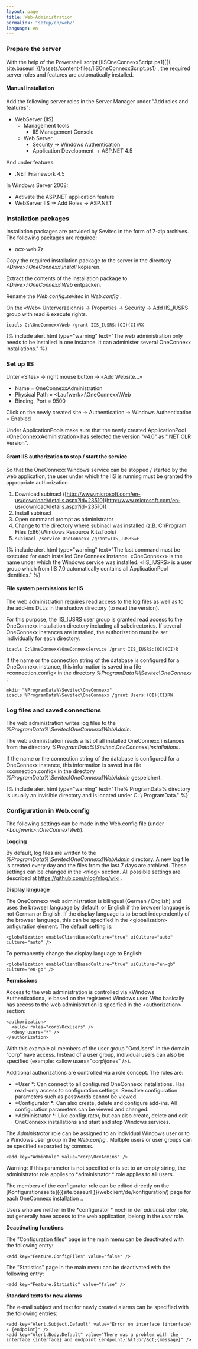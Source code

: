 ```yaml
---
layout: page
title: Web-Administration
permalink: "setup/en/web/"
language: en
---
```


### Prepare the server

With the help of the Powershell script [IISOneConnexxScript.ps1]({{ site.baseurl }}/assets/content-files/IISOneConnexxScript.ps1)  , the required server roles and features are automatically installed.

#### Manual installation

Add the following server roles in the Server Manager under "Add roles and features":

* WebServer (IIS)
  * Management tools
    * IIS Management Console
  * Web Server
    * Security -> Windows Authentication
    * Application Development -> ASP.NET 4.5

And under features:

* .NET Framework 4.5

In Windows Server 2008:

* Activate the ASP.NET application feature
* WebServer IIS -> Add Roles -> ASP.NET

### Installation packages

Installation packages are provided by Sevitec in the form of 7-zip archives. The following packages are required:

* ocx-web.7z

Copy the required installation package to the server in the directory *&lt;Drive&gt;:\OneConnexx\Install* kopieren.

Extract the contents of the installation package to *&lt;Drive&gt;:\OneConnexx\Web* entpacken.

Rename the *Web.config.sevitec* in *Web.config* .

On the «Web» Unterverzeichnis -> Properties -> Security -> Add IIS_IUSRS group with read & execute rights.

```
icacls C:\OneConnexx\Web /grant IIS_IUSRS:(OI)(CI)RX
```

{% include alert.html type="warning" text="The web administration only needs to be installed in one instance. It can administer several OneConnexx installations." %}

### Set up IIS

Unter «Sites» -> right mouse button -> «Add Website…»

* Name = OneConnexxAdministration
* Physical Path = &lt;Laufwerk&gt;:\OneConnexx\Web
* Binding, Port = 9500

Click on the newly created site -> Authentication -> Windows Authentication = Enabled

Under ApplicationPools make sure that the newly created ApplicationPool «OneConnexxAdministration» has selected the version "v4.0" as ".NET CLR Version".

#### Grant IIS authorization to stop / start the service

So that the OneConnexx Windows service can be stopped / started by the web application, the user under which the IIS is running must be granted the appropriate authorization.

1. Download subinacl  ([http://www.microsoft.com/en-us/download/details.aspx?id=23510](http://www.microsoft.com/en-us/download/details.aspx?id=23510))
1. Install subinacl
1. Open command prompt as administrator
1. Change to the directory where subinacl was installed (z.B. C:\Program Files (x86)\Windows Resource Kits\Tools\)
1. ```subinacl /service OneConnexx /grant=IIS_IUSRS=F```

{% include alert.html type="warning" text="The last command must be executed for each installed OneConnexx instance. «OneConnexx» is the name under which the Windows service was installed. «IIS_IUSRS» is a user group which from IIS 7.0 automatically contains all ApplicationPool identities." %}

#### File system permissions for IIS

The web administration requires read access to the log files as well as to the add-ins DLLs in the shadow directory (to read the version).

For this purpose, the IIS_IUSRS user group is granted read access to the OneConnexx installation directory including all subdirectories. If several OneConnexx instances are installed, the authorization must be set individually for each directory. 

```
icacls C:\OneConnexx\OneConnexxService /grant IIS_IUSRS:(OI)(CI)R
```

If the name or the connection string of the database is configured for a OneConnexx instance, this information is saved in a file «connection.config» in the directory *%ProgramData%\Sevitec\OneConnexx* :

```
mkdir "%ProgramData%\Sevitec\OneConnexx"
icacls %ProgramData%\Sevitec\OneConnexx /grant Users:(OI)(CI)RW
```

### Log files and saved connections

The web administration writes log files to the *%ProgramData%\Sevitec\OneConnexx\WebAdmin*.

The web administration reads a list of all installed OneConnexx instances from the directory *%ProgramData%\Sevitec\OneConnexx\Installations*.

If the name or the connection string of the database is configured for a OneConnexx instance, this information is saved in a file «connection.config» in the directory *%ProgramData%\Sevitec\OneConnexx\WebAdmin* gespeichert.

{% include alert.html type="warning" text="The% ProgramData% directory is usually an invisible directory and is located under C: \ ProgramData." %}

### Configuration in Web.config

The following settings can be made in the Web.config file (under *&lt;Laufwerk&gt;:\OneConnex\Web*).

__Logging__

By default, log files are written to the *%ProgramData%\Sevitec\OneConnexx\WebAdmin* directory.
A new log file is created every day and the files from the last 7 days are archived. These settings can be changed in the &lt;nlog&gt; section. 
All possible settings are described at https://github.com/nlog/nlog/wiki .

__Display language__

The OneConnexx web administration is bilingual (German / English) and uses the browser language by default, or English if the browser language is not German or English. 
If the display language is to be set independently of the browser language, this can be specified in the &lt;globalization&gt; onfiguration element.
The default setting is:

```
<globalization enableClientBasedCulture="true" uiCulture="auto" culture="auto" />
```

To permanently change the display language to English:

```
<globalization enableClientBasedCulture="true" uiCulture="en-gb" culture="en-gb" />
```

__Permissions__

Access to the web administration is controlled via «Windows Authentication», ie based on the registered Windows user. 
Who basically has access to the web administration is specified in the  &lt;authorization&gt; section:

```
<authorization>
  <allow roles="corp\OcxUsers" />
  <deny users="*" />
</authorization>
```

With this example all members of the user group "OcxUsers" in the domain "corp" have access. Instead of a user group, individual users can also be specified (example: &lt;allow users="corp\jones" /&gt;).

Additional authorizations are controlled via a role concept. The roles are:

* *User *: Can connect to all configured OneConnexx installations. Has read-only access to configuration settings. Sensitive configuration parameters such as passwords cannot be viewed.
* *Configurator *: Can also create, delete and configure add-ins. All configuration parameters can be viewed and changed.
* *Administrator *: Like configurator, but can also create, delete and edit OneConnexx installations and start and stop Windows services.

The  *Administrator*  role can be assigned to an individual Windows user or to a Windows user group in the *Web.config* . Multiple users or user groups can be specified separated by commas.

```
<add key="AdminRole" value="corp\OcxAdmins" />
```

Warning: If this parameter is not specified or is set to an empty string, the administrator role applies to *administrator * role applies to **all** users.

The members of the configurator role can be edited directly on the [Konfigurationsseite]({{site.baseurl }}/webclient/de/konfiguration/) page for each OneConnexx installation ..

Users who are neither in the *configurator * noch in der *administrator* role, but generally have access to the web application, belong in the *user* role.

__Deactivating functions__

The "Configuration files" page in the main menu can be deactivated with the following entry:

```
<add key="Feature.ConfigFiles" value="false" />
```

The "Statistics" page in the main menu can be deactivated with the following entry:

```
<add key="Feature.Statistic" value="false" />
```

__Standard texts for new alarms__

The e-mail subject and text for newly created alarms can be specified with the following entries:

```
<add key="Alert.Subject.Default" value="Error on interface {interface} / {endpoint}" />
<add key="Alert.Body.Default" value="There was a problem with the interface {interface} and endpoint {endpoint}:&lt;br/&gt;{message}" />
```
